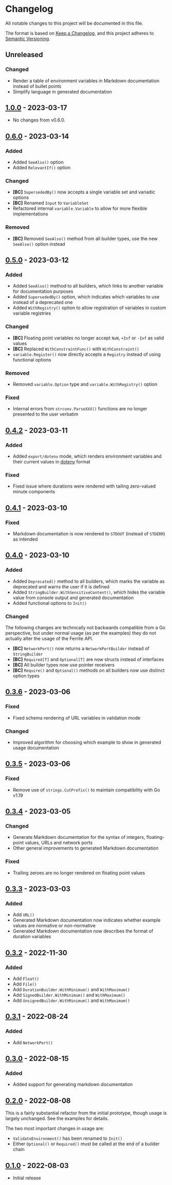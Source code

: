 # Changelog

All notable changes to this project will be documented in this file.

The format is based on [Keep a Changelog], and this project adheres to
[Semantic Versioning].

<!-- references -->

[keep a changelog]: https://keepachangelog.com/en/1.0.0/
[semantic versioning]: https://semver.org/spec/v2.0.0.html

## Unreleased

### Changed

- Render a table of environment variables in Markdown documentation instead of bullet points
- Simplify language in generated documentation

## [1.0.0] - 2023-03-17

- No changes from v0.6.0.

## [0.6.0] - 2023-03-14

### Added

- Added `SeeAlso()` option
- Added `RelevantIf()` option

### Changed

- **[BC]** `SupersededBy()` now accepts a single variable set and variadic options
- **[BC]** Renamed `Input` to `VariableSet`
- Refactored internal `variable.Variable` to allow for more flexible implementations

### Removed

- **[BC]** Removed `SeeAlso()` method from all builder types, use the new `SeeAlso()` option instead

## [0.5.0] - 2023-03-12

### Added

- Added `SeeAlso()` method to all builders, which links to another variable for documentation purposes
- Added `SupersededBy()` option, which indicates which variables to use instead of a deprecated one
- Added `WithRegistry()` option to allow registration of variables in custom variable registries

### Changed

- **[BC]** Floating point variables no longer accept `NaN`, `+Inf` or `-Inf` as valid values
- **[BC]** Replaced `WithConstraintFunc()` with `WithConstraint()`
- `variable.Register()` now directly accepts a `Registry` instead of using functional options

### Removed

- Removed `variable.Option` type and `variable.WithRegistry()` option

### Fixed

- Internal errors from `strconv.ParseXXX()` functions are no longer presented to the user verbatim

## [0.4.2] - 2023-03-11

### Added

- Added `export/dotenv` mode, which renders environment variables and their
  current values in [dotenv] format

<!-- references -->

[dotenv]: https://github.com/motdotla/dotenv

### Fixed

- Fixed issue where durations were rendered with tailing zero-valued minute components

## [0.4.1] - 2023-03-10

### Fixed

- Markdown documentation is now rendered to `STDOUT` (instead of `STDERR`) as intended

## [0.4.0] - 2023-03-10

### Added

- Added `Deprecated()` method to all builders, which marks the variable as deprecated and warns the user if it is defined
- Added `StringBuilder.WithSensitiveContent()`, which hides the variable value from console output and generated documentation
- Added functional options to `Init()`

### Changed

The following changes are technically not backwards compatible from a Go
perspective, but under normal usage (as per the examples) they do not actually
alter the usage of the Ferrite API.

- **[BC]** `NetworkPort()` now returns a `NetworkPortBuilder` instead of `StringBuilder`
- **[BC]** `Required[T]` and `Optional[T]` are now structs instead of interfaces
- **[BC]** All builder types now use pointer receivers
- **[BC]** `Require()` and `Optional()` methods on all builders now use distinct option types

## [0.3.6] - 2023-03-06

### Fixed

- Fixed schema rendering of URL variables in validation mode

### Changed

- Improved algorithm for choosing which example to show in generated usage documentation

## [0.3.5] - 2023-03-06

### Fixed

- Remove use of `strings.CutPrefix()` to maintain compatibility with Go v1.19

## [0.3.4] - 2023-03-05

### Changed

- Generate Markdown documentation for the syntax of integers, floating-point values, URLs and network ports
- Other general improvements to generated Markdown documentation

### Fixed

- Trailing zeroes are no longer rendered on floating point values

## [0.3.3] - 2023-03-03

### Added

- Add `URL()`
- Generated Markdown documentation now indicates whether example values are normative or non-normative
- Generated Markdown documentation now describes the format of duration variables

## [0.3.2] - 2022-11-30

### Added

- Add `Float()`
- Add `File()`
- Add `DurationBuilder.WithMinimum()` and `WithMaximum()`
- Add `SignedBuilder.WithMinimum()` and `WithMaximum()`
- Add `UnsignedBuilder.WithMinimum()` and `WithMaximum()`

## [0.3.1] - 2022-08-24

### Added

- Add `NetworkPort()`

## [0.3.0] - 2022-08-15

### Added

- Added support for generating markdown documentation

## [0.2.0] - 2022-08-08

This is a fairly substantial refactor from the initial prototype, though usage
is largely unchanged. See the examples for details.

The two most important changes in usage are:

- `ValidateEnvironment()` has been renamed to `Init()`
- Either `Optional()` or `Required()` must be called at the end of a builder chain

## [0.1.0] - 2022-08-03

- Initial release

<!-- references -->

[unreleased]: https://github.com/dogmatiq/ferrite
[0.1.0]: https://github.com/dogmatiq/ferrite/releases/tag/v0.1.0
[0.2.0]: https://github.com/dogmatiq/ferrite/releases/tag/v0.2.0
[0.3.0]: https://github.com/dogmatiq/ferrite/releases/tag/v0.3.0
[0.3.1]: https://github.com/dogmatiq/ferrite/releases/tag/v0.3.1
[0.3.2]: https://github.com/dogmatiq/ferrite/releases/tag/v0.3.2
[0.3.3]: https://github.com/dogmatiq/ferrite/releases/tag/v0.3.3
[0.3.4]: https://github.com/dogmatiq/ferrite/releases/tag/v0.3.4
[0.3.5]: https://github.com/dogmatiq/ferrite/releases/tag/v0.3.5
[0.3.6]: https://github.com/dogmatiq/ferrite/releases/tag/v0.3.6
[0.4.0]: https://github.com/dogmatiq/ferrite/releases/tag/v0.4.0
[0.4.1]: https://github.com/dogmatiq/ferrite/releases/tag/v0.4.1
[0.4.2]: https://github.com/dogmatiq/ferrite/releases/tag/v0.4.2
[0.5.0]: https://github.com/dogmatiq/ferrite/releases/tag/v0.5.0
[0.6.0]: https://github.com/dogmatiq/ferrite/releases/tag/v0.6.0
[1.0.0]: https://github.com/dogmatiq/ferrite/releases/tag/v1.0.0

<!-- version template
## [0.0.1] - YYYY-MM-DD

### Added
### Changed
### Deprecated
### Removed
### Fixed
### Security
-->
